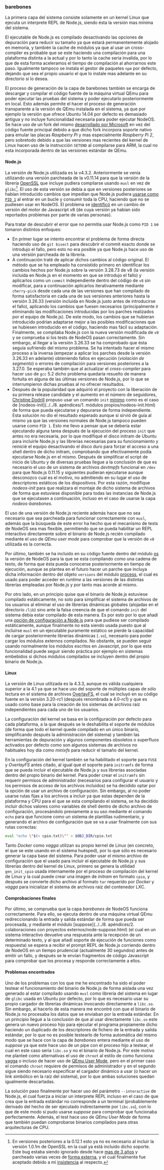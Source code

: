 ### barebones

La primera capa del sistema consiste solamente en un kernel Linux que ejecuta un
interprete REPL de Node.js, siendo ésta la versión mas mínima del sistema.

El ejecutable de Node.js es compilado desactivando las opciones de depuración
para reducir su tamaño ya que estará permanentemente alojado en memoria, y
también la cache de módulos ya que al usar un cross-compiler es probable que se
este haciendo una compilación para una plataforma distinta a la actual y por lo
tanto la cache seria invalida, por lo que de esta forma aceleramos el tiempo de
compilación al ahorrarnos este paso. Igualmente tampoco se instala el gestor de
paquetes `npm` por defecto, dejando que sea el propio usuario el que lo instale
mas adelante en su directorio si lo desea.

El proceso de generación de la capa de barebones también se encarga de
descargar y compilar el código fuente de la máquina virtual QEmu para poder
ejecutar las pruebas del sistema y poder ejecutarlo posteriormente en local.
Esto además permite el hacer el proceso de generación transparente a la versión
de QEmu instalada en el sistema, ya que por ejemplo la versión que ofrece
Ubuntu 14.04 por defecto es demasiado antigua y no incluye funcionalidad
necesaria para poder ejecutar NodeOS. Se hace uso de un fork del mismo
[desarrollado por Microsoft](https://github.com/0xabu/qemu) en vez del código
fuente principal debido a que dicho fork incorpora soporte nativo para emular
las placas *Raspberry Pi* y mas especialmente *Raspberry Pi 2*, pero sobretodo
debido a que las versiones mas recientes del kernel de Linux hacen uso de la
instrucción `SETEND` al compilarse para ARM, la cual no esta incorporada dentro
de las versiones estándar de QEmu.

#### Node.js

La versión de Node.js utilizada es la v4.3.2. Anteriormente se venía utilizando
una versión parcheada de la v0.11.14 para que la versión de la librería
[OpenSSL](https://www.openssl.org) que incluye pudiera compilarse usando `musl`
en vez de `glibc`[^1]. El uso de esta versión se debía a que en versiones
posteriores se habían introducido cambios que impedían que Node.js pudiera
[usarse como `PID 1`](https://github.com/nodejs/node/issues/3204) al entrar en
un bucle y consumir toda la CPU, haciendo que no se pudiesen usar en NodeOS. El
problema se [identificó](https://github.com/joyent/node/pull/9185) en un cambio
de versión del motor de Javascript v8 (de cuya versión ya habían sido reportados
problemas por parte de varias personas).

Para tratar de descubrir el error que no permitía usar Node.js como `PID 1` se
tomaron distintos enfoques:

* En primer lugar se intento encontrar el problema de forma directa haciendo uso
  de `git bisect` para descubrir el commit exacto donde se introdujo el fallo,
  pero esto no era posible ya que Node.js hace uso de una versión parcheada de
  la librería.
* A continuación traté de aplicar dichos cambios al código original. El método
  que se ha empleado ha consistido primero en identificar los cambios hechos por
  Node.js sobre la versión 3.28.73 de v8 (la versión incluida en Node.js en el
  momento en que se introdujo el fallo) y aplicarlos como un `commit`
  independiente dentro del código de `v8` sin modificar, para a continuación
  aplicarlos iterativamente mediante `cherry-pick` desde cada una de las
  versiones que han compilado de forma satisfactoria en cada una de sus
  versiones anteriores hasta la versión 3.26.33 (versión incluida en Node.js
  justo antes de introducirse el fallo), aplicando los cambios que fuesen
  necesarios (principalmente ir eliminando las modificaciones introducidas por
  los parches realizados por el equipo de Node.js). De este modo, los cambios
  que se hubieran introducido podrían adaptarse mejor a las posibles
  modificaciones que se hubiesen introducido en el código, haciendo mas fácil su
  adaptación. Finalmente, se compilaba Node.js con la nueva versión modificada
  de `v8` y se comprueba si los tests de NodeOS pasan correctamente. Sin
  embargo, al llegar a la versión 3.26.33 se ha comprobado que ésta seguía
  sufriendo del mismo problema. Se ha intentado hacer el mismo proceso a la
  inversa (empezar a aplicar los parches desde la versión 3.26.33 en adelante)
  obteniendo fallos en ejecución (*violación de segmento*) o errores de
  compilación para versiones posteriores a la 3.27.0. Se esperaba también que
  al actualizar el *cross-compiler* para hacer uso de `gcc` 5.2 dicho problema
  quedaría resuelto de manera fortuita en alguna de las últimas versiones de
  Node.js, por lo que se interrumpieron dichas pruebas al no ofrecer resultados.
* Después de la popularidad que adquirió el proyecto con la liberación de su
  primera release candidate y el aumento en el número de seguidores,
  [Christine Dodrill](https://github.com/Xe) propuso usar un comando `init`
  [mínimo](https://github.com/NodeOS/NodeOS/issues/190) como es el caso de
  [nodeos-init](../../8. apéndices/1. módulos propios/nodeos-init.html) de forma
  que pueda ejecutarse y depurarse de forma independiente. Esta solución no dio
  el resultado esperado aunque si sirvió de guía al mismo ya que las versiones
  normales de Node.js tampoco pueden usarse como `PID 1`. Esto me llevo a pensar
  que se debería estar ejecutando alguna tarea después de la ejecución del
  proceso `init` que antes no era necesaria, por lo que modifiqué el disco
  initram de Ubuntu para incluirle Node.js y las librerías necesarias para su
  funcionamiento y reinicié el equipo desactivando el disco duro para forzar el
  acceso a una shell dentro de dicho initram, comprobando que efectivamente
  podía ejecutarse Node.js en el mismo. Después de simplificar el script de
  inicio de Ubuntu y de diversas pruebas llegue a la conclusión de que es
  necesario el uso de un sistema de archivos *devtmpfs* funcional en `/dev` para
  que Node.js 0.11.15 y siguientes pudieran ejecutarse aunque desconozco cual es
  el motivo, no admitiendo en su lugar el uso de descriptores estáticos de los
  dispositivos. Por esta razón, modifique *nodeos-init* para que realizara el
  montaje de dicho sistema de archivos de forma que estuviese disponible para
  todas las instancias de Node.js que se ejecutasen a continuación, incluso en
  el caso de usarse la capa *nodeos-barebones*.

El uso de una versión de Node.js reciente además hace que no sea necesario que
sea parcheada para funcionar correctamente con `musl`, además que la búsqueda de
este error ha hecho que el mecanismo de tests de NodeOS sea mas flexible,
permitiendo que se pueda habilitar un REPL interactivo directamente sobre el
binario de Node.js recién compilado mediante el uso de *QEmu user mode* para
comprobar que la versión de `v8` utilizada es la correcta.

Por último, también se ha incluido en su código fuente dentro del módulo
[os](https://nodejs.org/api/os.html) la versión de NodeOS para la que se esta
compilando como una cadena de texto, de forma que ésta pueda conocerse
posteriormente en tiempo de ejecución, aunque se plantea en el futuro hacer un
parche que incluya dicha información dentro del objeto `versions` del módulo
[process](https://nodejs.org/api/process.html#process_process_versions), el cual
es usado para poder acceder en *runtime* a las versiones de las distintas
librerías empleadas por Node.js y por tanto mas acorde al mismo.

Por otro lado, en un principio quise que el binario de Node.js estuviese
compilado estáticamente, no solo para simplificar el sistema de archivos de los
usuarios al eliminar el uso de librerías dinámicas globales (alojadas en el
directorio `/lib`) sino ante la falsa creencia de que el comando `init` del
sistema debía estar compilado de esta manera. Es por esto por lo que añadí una
[opción de configuración a Node.js](https://github.com/joyent/node/pull/8274)
para que pudiese ser compilado estáticamente, aunque finalmente no esta siendo
usada puesto que al incluirse `musl` en un ejecutable puramente estático se
pierde la capacidad de cargar posteriormente librerías dinámicas (`.so`),
necesario para poder cargar los módulos externos compilados. No obstante, se
pueden seguir usando normalmente los módulos escritos en Javascript, por lo que
esta funcionalidad puede seguir siendo práctica por ejemplo en sistemas
embebidos si dichos módulos compilados se incluyen dentro del propio binario de
Node.js.

#### Linux

La versión de Linux utilizada es la 4.3.3, aunque es válida cualquiera superior
a la 4.1 ya que se hace uso del soporte de múltiples capas de sólo lectura en el
sistema de archivos
[OverlayFS](https://www.kernel.org/doc/Documentation/filesystems/overlayfs.txt),
el cual se incluyó en su código fuente en la versión 3.20-rc1 (después
renombrada a 4.0-rc1) y que es usado como base para la creación de los sistemas
de archivos raíz independientes para cada uno de los usuarios.

La configuración del kernel se basa en la configuración por defecto para cada
plataforma, a la que después se le deshabilita el soporte de módulos (de forma
que todo el kernel quede compilado en un único binario, simplificando después la
administración del sistema) y también las herramientas de depuración y algunos
componentes obsoletos o superfluos activados por defecto como son algunos
sistemas de archivos no habituales hoy día como *minixfs* para reducir el tamaño
del kernel.

En la configuración del kernel también se ha habilitado el soporte para `FUSE` y
*OverlayFS* antes citado, al igual que el soporte para `initramfs` de forma que
se pueda incluir el ejecutable de Node.js y sus librerías asociadas dentro del
propio binario del kernel. Para poder crear el `initramfs` sin requerir permisos
de administrador (necesarios para configurar el usuario y los permisos de acceso
de los archivos incluidos) se ha decidido optar por la opción de usar un archivo
de configuración. Sin embargo, al no poder usarse rutas fijas a los archivos a
incluir ya que estas dependen de la plataforma y CPU para el que se esta
compilando el sistema, se ha decidido incluir dichos valores como variables de
shell dentro de dicho archivo de configuración, procesándolo previamente a su
uso mediante el comando `echo` para que funcione como un sistema de plantillas
rudimentario, y generando el archivo de configuración que se va a usar
finalmente con sus rutas correctas:

```bash
eval "echo \"$(< cpio.txt)\"" > $OBJ_DIR/cpio.txt
```

Tanto *Docker* como *vagga* utilizan su propio kernel de Linux (en concreto, el
que se este usando en el sistema huésped), por lo que sólo es necesario generar
la capa base del sistema. Para poder usar el mismo archivo de configuración que
el usado para incluir el ejecutable de Node.js y sus librerías dentro del kernel
de Linux, primero se genera la utilidad `gen_init_cpio` usada internamente por
el proceso de compilación del kernel de Linux y la cual puede crear una imagen
de *initram* en formato `cpio`, y después se convierte dicho archivo al formato
`tar` requerido por *Docker* y *vagga* para inicializar el sistema de archivos
raíz del contenedor LXC.

#### Comprobaciones finales

Por último, se comprueba que la capa *barebones* de NodeOS funciona correctamente.
Para ello, se ejecuta dentro de una máquina virtual QEmu redireccionando la
entrada y salida estándar de forma que pueda ser procesada, y mediante el módulo
[suppose](../../8. apéndices/2. colaboraciones con proyectos externos/node-suppose.html)
(el cual en un sistema interactivo devuelve una respuesta ante la recepción de
un determinado texto, y al que añadí soporte de ejecución de funciones como
respuesta) se espera a recibir el prompt REPL de Node.js corriendo dentro de
NodeOS en un tiempo prudencial (actualmente 30 segundos) antes de emitir un
fallo, y después se le envían fragmentos de código Javascript para comprobar que
los procesa y responde correctamente a ellos.

#### Problemas encontrados

Uno de los problemas con los que me he encontrado ha sido el poder testear el
funcionamiento del binario de Node.js de forma aislada una vez generado al estar
compilado usando `musl` como librería del sistema en lugar de `glibc` usada en
Ubuntu por defecto, por lo que es necesario usar su propio cargador de librerías
dinámicas invocando directamente a `libc.so`. Sin embargo, al hacerlo de esta
manera me encontré con que el binario de Node.js no procesaba los datos que se
enviaban por la entrada estándar. En un principio llegué a la conclusión de que
al usar directamente `libc.so` este genera un nuevo proceso hijo para ejecutar
el programa propiamente dicho haciendo un duplicado de los descriptores de
fichero de la entrada y salida estándar, por lo que no es posible testearlo de
forma automática del mismo modo que se hace con la capa de *barebones* entera
mediante el uso de *suppose* ya que este hace uso de un pipe con el proceso hijo
a testear, el cual en este caso seria `libc.so` y no el binario de Node.js. Por
este motivo me planteé como alternativas el uso de `chroot` al estilo de como
funciona [vagga](https://github.com/tailhook/vagga) o incluso de hacer uso de
[QEmu User Mode](http://qemu.weilnetz.de/qemu-doc.html#QEMU-User-space-emulator),
pero en el primer caso el comando `chroot` requiere de permisos de administrador
y en el segundo sigue siendo necesario especificar el cargador dinámico a usar
(o hacer un link simbólico en la raíz del sistema), por lo que ambas soluciones
quedan igualmente descartadas.

La solución paso finalmente por hacer uso del parámetro `--interactive` de
Node.js, el cual fuerza a iniciar un interprete REPL incluso en el caso de que
crea que la entrada estándar no corresponde a un terminal (probablemente
derivado del hecho de ser ejecutado indirectamente por `libc.so`), con lo que de
este modo sí pudo usarse *suppose* para comprobar que funcionaba perfectamente.
Además, el test hace uso de *QEmu User Mode* de forma que también puedan
comprobarse binarios compilados para otras arquitecturas de CPU.


[^1]: En versiones posteriores a la 0.12.1 esto ya no es necesario al incluir la versión 1.0.1m de OpenSSL en la cual ya está incluido dicho soporte. Este bug estaba siendo ignorado desde hace [mas de 3 años](https://rt.openssl.org/Ticket/Display.html?id=2823&user=guest&pass=guest) y parcheado varias veces de [forma externa](https://github.com/maximeh/buildroot/blob/master/package/openssl/openssl-004-musl-termios.patch), y el cual finalmente fue aceptado debido a mi [insistencia](https://github.com/openssl/openssl/issues/163) al respecto.
